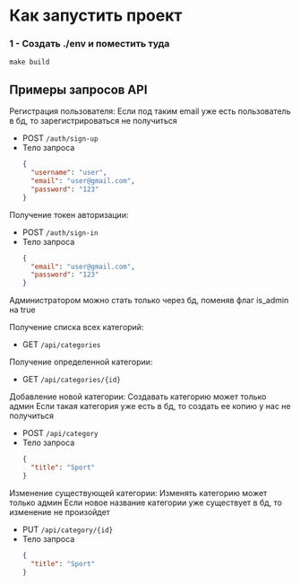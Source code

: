 # Как запустить проект

### 1 - Создать ./env и поместить туда
```
make build
```


## Примеры запросов API

Регистрация пользователя:
Если под таким email уже есть пользователь в бд, то зарегистрироваться не получиться
* POST ```/auth/sign-up```
* Тело запроса
  ```json
  {
    "username": "user",
    "email": "user@gmail.com",
    "password": "123"
  }
  ```

Получение токен авторизации:
* POST ```/auth/sign-in```
* Тело запроса
  ```json
  {
    "email": "user@gmail.com",
    "password": "123"
  }
  ```
Администратором можно стать только через бд, поменяв флаг is_admin на true

Получение списка всех категорий:
* GET ```/api/categories```

Получение определенной категории:
* GET ```/api/categories/{id}```

Добавление новой категории:
Создавать категорию может только админ
Если такая категория уже есть в бд, то создать ее копию у нас не получиться
* POST ```/api/category```
* Тело запроса
  ```json
  {
    "title": "Sport"
  }
  ```

Изменение существующей категории:
Изменять категорию может только админ
Если новое название категории уже существует в бд, то изменение не произойдет
* PUT ```/api/category/{id}```
* Тело запроса
  ```json
  {
    "title": "Sport"
  }
  ```
